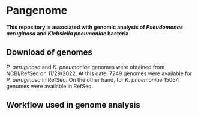 # Pangenome
**This repository is associated with genomic analysis of *Pseudomonas aeruginosa* and *Klebsiella pneumoniae* bacteria**.

## Download of genomes

*P. aeruginosa* and *K. pneumoniae* genomes were obtained from NCBI/RefSeq on 11/29/2022. At this date, 7249 genomes were available for *P. aeruginosa* in RefSeq. On the other hand, for *K. pnuemoniae* 15064 genomes were available in RefSeq.



## Workflow used in genome analysis
